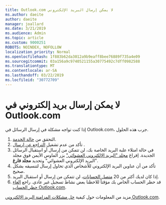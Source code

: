 ```yaml
---
title: Outlook.com لا يمكن إرسال البريد الإلكتروني
ms.author: daeite
author: daeite
manager: joallard
ms.date: 3/21/2019
ms.audience: Admin
ms.topic: article
ms.custom: 9000251
ROBOTS: NOINDEX, NOFOLLOW
localization_priority: Normal
ms.openlocfilehash: 1f883b62da3012a9b9eaff8bee76889f735a4e09
ms.sourcegitcommit: 03a156a9c9740521155a30775492c7dff0982588
ms.translationtype: MT
ms.contentlocale: ar-SA
ms.lasthandoff: 03/22/2019
ms.locfileid: "30772709"
---
```

# <a name="cant-send-email-in-outlookcom"></a>لا يمكن إرسال بريد إلكتروني في Outlook.com

إذا كنت تواجه مشكلة في إرسال الرسائل في Outlook.com، جرب هذه الحلول.

1. التحقق من [حالة الخدمة](https://go.microsoft.com/fwlink/p/?linkid=837482).
1. تأكد من عدم تشغيل [التراجع عن إرسال](https://outlook.live.com/mail/options/mail/messageContent/undoSend) .
1. في حالة امتلاء علبة البريد الخاصة بك، لن تتمكن من إرسال أو استقبال الرسائل الجديدة. إفراغ [مجلد "البريد الإلكتروني العشوائي"](https://outlook.live.com/mail/junkemail) بزر الماوس الأيمن فوق مجلد "البريد الإلكتروني العشوائي" وتحديد **مجلد فارغ**.
1. تأكد من أن عناوين البريد الإلكتروني للأشخاص الذي تحاول إرسال لتنسيقه بشكل صحيح.
1. إذا كان لديك أكثر من 20 [متصل الحسابات](https://outlook.live.com/mail/options/mail/accounts/connected)، لن تتمكن من إرسال أو استقبال البريد.
1. قد حظر الحساب الخاص بك مؤقتاً للاحظنا بعض نشاط تسجيل غير عادي. راجع [إلغاء حظر الحساب Outlook.com](https://support.office.com/article/f4ad2701-d166-4d8b-8a6a-9af2a1f8a4c4).

مزيد من المعلومات حول كيفية [حل مشكلات المزامنة البريد الإلكتروني Outlook.com](https://support.office.com/article/d39e3341-8d79-4bf1-b3c7-ded602233642).
